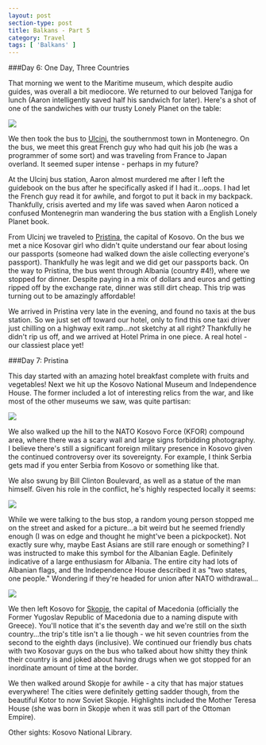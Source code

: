 ```yaml
---
layout: post
section-type: post
title: Balkans - Part 5
category: Travel
tags: [ 'Balkans' ]
---
```

###Day 6: One Day, Three Countries

That morning we went to the Maritime museum, which despite audio guides, was overall
a bit mediocore. We returned to our beloved
Tanjga for lunch (Aaron intelligently saved half his sandwich for later).
Here's a shot of one of the sandwiches with our trusty Lonely Planet on the table:

![](https://www.dropbox.com/s/wvg1pl38nfjkqze/P3180001.JPG?dl=0)

We then took the bus to [Ulcinj](https://en.wikipedia.org/wiki/Ulcinj),
the southernmost town in Montenegro. On the bus,
we meet this great French guy who had quit his job (he was a programmer of some sort)
and was traveling from France to Japan overland. It seemed super intense - perhaps in my future?

At the Ulcinj bus station, Aaron almost murdered me after I left the guidebook on the
bus after he specifically asked if I had it...oops. I had let the French guy read it for awhile,
and forgot to put it back in my backpack. Thankfully, crisis averted and my life was saved
when Aaron noticed a confused Montenegrin man wandering the bus station with a English
Lonely Planet book.

From Ulcinj we traveled to [Pristina](https://en.wikipedia.org/wiki/Pristina),
the capital of Kosovo. On the bus we met a nice Kosovar girl who didn't
quite understand our fear about losing our passports (someone had walked down the aisle
collecting everyone's passport). Thankfully he was legit and we did get our passports
back. On the way to Pristina, the bus went through Albania (country #4!), where we stopped
for dinner. Despite paying in a mix of dollars and euros and getting ripped off by the
exchange rate, dinner was still dirt cheap. This trip was turning out to be amazingly affordable!

We arrived in Pristina very late in the evening, and found no taxis at the bus station.
So we just set off toward our hotel, only to find this one taxi driver just chilling
on a highway exit ramp...not sketchy at all right? Thankfully he didn't rip us off,
and we arrived at Hotel Prima in one piece. A real hotel - our classiest place yet!

###Day 7: Pristina

This day started with an amazing hotel breakfast complete with fruits and vegetables!
Next we hit up the Kosovo National Museum and Independence House. The former included a lot of
interesting relics from the war, and like most of the other museums we saw, was quite partisan:

![](https://www.dropbox.com/s/bicsfdtfbirnpej/P3190011.JPG?dl=0)

We also walked up the hill to the NATO Kosovo Force (KFOR) compound area, where there was a scary
wall and large signs forbidding photography. I believe there's still a significant foreign military
presence in Kosovo given the continued controversy over its sovereignty. For example, I think Serbia
gets mad if you enter Serbia from Kosovo or something like that.

We also swung by Bill Clinton Boulevard, as well as a statue of the man himself. Given his role
in the conflict, he's highly respected locally it seems:

![](https://www.dropbox.com/s/s1vdue8c3rywv9g/P3190029.JPG?dl=0)

While we were talking to the bus stop, a random young person stopped me on the street and asked
for a picture...a bit weird but he seemed friendly enough (I was on edge and thought he might've been
a pickpocket). Not exactly sure why, maybe East Asians are still rare enough or something?
I was instructed to make this symbol for the Albanian Eagle. Definitely indicative
of a large enthusiasm for Albania. The entire city had lots of Albanian flags, and the Independence
House described it as "two states, one people." Wondering if they're headed for union after NATO
withdrawal...

![](https://www.dropbox.com/s/flwzj8abr4r5g3h/P3190034.JPG?dl=0)

We then left Kosovo for [Skopje](https://en.wikipedia.org/wiki/Skopje), the capital of Macedonia
(officially the Former Yugoslav Republic of Macedonia due to a naming dispute with Greece).
You'll notice that it's the seventh day and we're still on the sixth country...the trip's title isn't
a lie though - we hit seven countries from the second to the eighth days (inclusive).
We continued our friendly bus chats with two Kosovar guys on the bus who talked about how shitty
they think their country is and joked about having drugs when we got stopped for an inordinate
amount of time at the border.

We then walked around Skopje for awhile - a city that has major statues everywhere! The cities
were definitely getting sadder though, from the beautiful Kotor to now Soviet Skopje. Highlights
included the Mother Teresa House (she was born in Skopje when it was still part of the Ottoman Empire).

Other sights: Kosovo National Library.